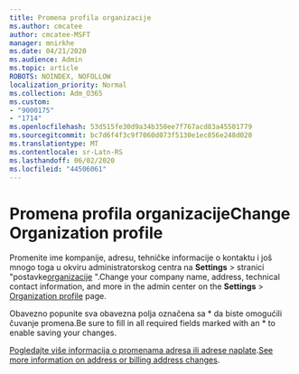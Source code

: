 ```yaml
---
title: Promena profila organizacije
ms.author: cmcatee
author: cmcatee-MSFT
manager: mnirkhe
ms.date: 04/21/2020
ms.audience: Admin
ms.topic: article
ROBOTS: NOINDEX, NOFOLLOW
localization_priority: Normal
ms.collection: Adm_O365
ms.custom:
- "9000175"
- "1714"
ms.openlocfilehash: 53d515fe30d9a34b350ee7f767acd83a45501779
ms.sourcegitcommit: bc7d6f4f3c9f7060d073f5130e1ec856e248d020
ms.translationtype: MT
ms.contentlocale: sr-Latn-RS
ms.lasthandoff: 06/02/2020
ms.locfileid: "44506061"
---
```

# <a name="change-organization-profile"></a><span data-ttu-id="0f191-102">Promena profila organizacije</span><span class="sxs-lookup"><span data-stu-id="0f191-102">Change Organization profile</span></span>

<span data-ttu-id="0f191-103">Promenite ime kompanije, adresu, tehničke informacije o kontaktu i još mnogo toga u okviru administratorskog centra na **Settings**  >  stranici "postavke[organizacije](https://go.microsoft.com/fwlink/p/?linkid=2067339) ".</span><span class="sxs-lookup"><span data-stu-id="0f191-103">Change your company name, address, technical contact information, and more in the admin center on the **Settings** > [Organization profile](https://go.microsoft.com/fwlink/p/?linkid=2067339) page.</span></span>

<span data-ttu-id="0f191-104">Obavezno popunite sva obavezna polja označena sa \* da biste omogućili čuvanje promena.</span><span class="sxs-lookup"><span data-stu-id="0f191-104">Be sure to fill in all required fields marked with an \* to enable saving your changes.</span></span>

<span data-ttu-id="0f191-105">[Pogledajte više informacija o promenama adresa ili adrese naplate](https://docs.microsoft.com/microsoft-365/admin/manage/change-address-contact-and-more).</span><span class="sxs-lookup"><span data-stu-id="0f191-105">[See more information on address or billing address changes](https://docs.microsoft.com/microsoft-365/admin/manage/change-address-contact-and-more).</span></span>